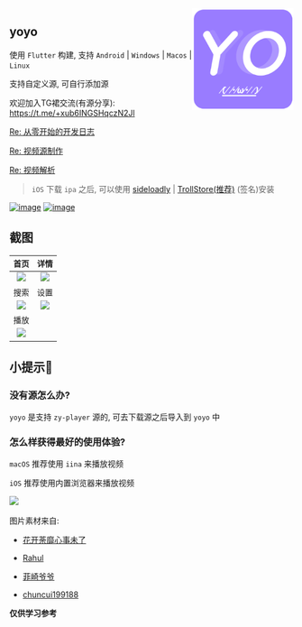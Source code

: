 <img src="design/logo_round.png" align="right" width="180">


## yoyo

使用 `Flutter` 构建, 支持 `Android` | `Windows` | `Macos` | `Linux`

支持自定义源, 可自行添加源

欢迎加入TG裙交流(有源分享): https://t.me/+xub6INGSHqczN2Jl

[Re: 从零开始的开发日志](docs/dev.md)

[Re: 视频源制作](docs/源制作.md)

[Re: 视频解析](docs/解析.md)

> `iOS` 下载 `ipa` 之后, 可以使用 [sideloadly](https://sideloadly.io/) | [TrollStore(推荐)](https://github.com/opa334/TrollStore) (签名)安装

[![image](https://user-images.githubusercontent.com/45585937/197248782-f173db3f-401f-4e15-b5ab-92d7928475ec.png)](https://sideloadly.io/)
[![image](https://user-images.githubusercontent.com/45585937/197247561-0a60dbd6-1c91-4c22-a008-189819145e24.png)](https://github.com/opa334/TrollStore)

## 截图

|                      首页                       |                      详情                      |
| :----------------------------------------------------------: | :----------------------------------------------------------: |
| ![](https://s2.loli.net/2022/09/02/P6NV8wm1QTjci3Z.png) | ![](https://s2.loli.net/2022/09/02/IMGYahWXwAyikO9.png) |
|                            搜索                            |                            设置                            |
| ![](https://s2.loli.net/2022/09/02/Vz5EDR9LpSOTYFx.png) | ![](https://s2.loli.net/2022/09/02/TijI7GqQNg6E8X3.png) |
|                      播放                               |     |
| ![](https://s2.loli.net/2022/09/02/rKDfYdBXQcxEIU2.png) |    |


## 小提示🥳

### 没有源怎么办?

`yoyo` 是支持 `zy-player` 源的, 可去下载源之后导入到 `yoyo` 中

### 怎么样获得最好的使用体验?

`macOS` 推荐使用 `iina` 来播放视频

`iOS` 推荐使用内置浏览器来播放视频

![](https://files.catbox.moe/fzqpps.png)

图片素材来自:

- [花开荼靡心事未了](https://www.iconfont.cn/user/detail?spm=a313x.7781069.0.d214f71f6&uid=184365&nid=uWAFTqbAJ8hx)

- [Rahul](https://www.iconfont.cn/user/detail?uid=472001&nid=WYOADQZTMZeR)

- [菲崎爷爷](https://www.iconfont.cn/illustrations/detail?spm=a313x.7781069.1998910419.d9df05512&cid=36701)

- [chuncui199188](https://www.iconfont.cn/illustrations/detail?spm=a313x.7781069.1998910419.d9df05512&cid=24522)


**仅供学习参考**